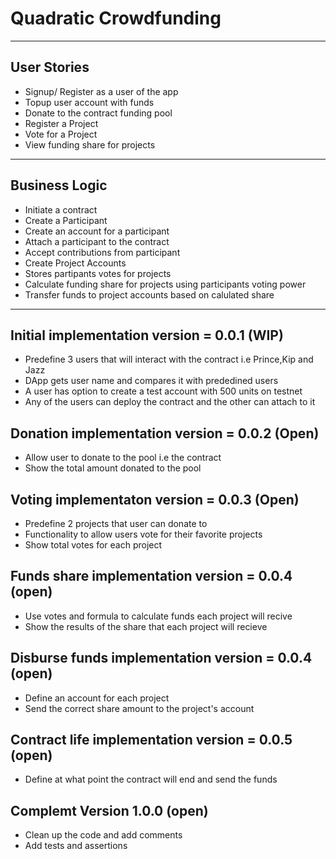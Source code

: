 # Quadratic Crowdfunding

---

## User Stories

- Signup/ Register as a user of the app
- Topup user account with funds
- Donate to the contract funding pool
- Register a Project
- Vote for a Project
- View funding share for projects

--- 

## Business Logic
- Initiate a contract
- Create a Participant 
- Create an account for a participant
- Attach a participant to the contract
- Accept contributions from participant
- Create Project Accounts
- Stores partipants votes for projects
- Calculate funding share for projects using participants voting power
- Transfer funds to project accounts based on calulated share 

---

## Initial implementation version = 0.0.1 (WIP)
- Predefine 3 users that will interact with the contract i.e Prince,Kip and Jazz
- DApp gets user name and compares it with prededined users 
- A user has option to create a test account with 500 units on testnet
- Any of the users can deploy the contract and the other can attach to it

## Donation implementation version = 0.0.2 (Open)
- Allow user to donate to the pool i.e the contract
- Show the total amount donated to the pool 

## Voting implementaton version = 0.0.3 (Open)
- Predefine 2 projects that user can donate to
- Functionality to allow users vote for their favorite projects
- Show total votes for each project

## Funds share implementation version = 0.0.4 (open)
- Use votes and formula to calculate funds each project will recive
- Show the results of the share that each project will recieve

## Disburse funds implementation version = 0.0.4 (open)
- Define an account for each project
- Send the correct share amount to the project's account

## Contract life implementation version = 0.0.5 (open)
- Define at what point the contract will end and send the funds

## Complemt Version 1.0.0 (open)
- Clean up the code and add comments
- Add tests and assertions

